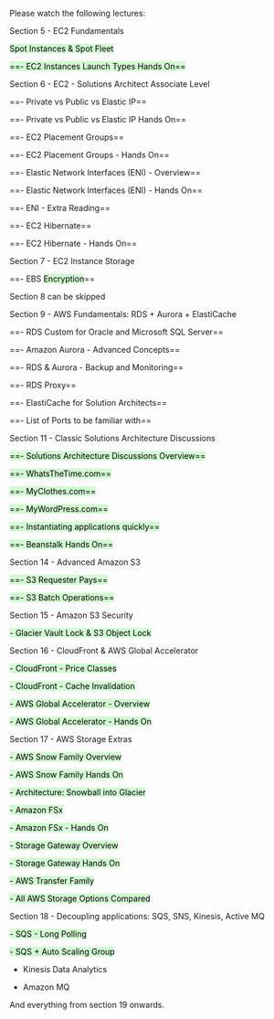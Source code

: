 Please watch the following lectures: 

Section 5 - EC2 Fundamentals

<mark style="background: #BBFABBA6;"> Spot Instances & Spot Fleet</mark>
    
<mark style="background: #BBFABBA6;">==- EC2 Instances Launch Types Hands On==</mark>


Section 6 - EC2 - Solutions Architect Associate Level

==- Private vs Public vs Elastic IP==
    
==- Private vs Public vs Elastic IP Hands On==
    
==- EC2 Placement Groups==
    
==- EC2 Placement Groups - Hands On==
    
==- Elastic Network Interfaces (ENI) - Overview==
    
==- Elastic Network Interfaces (ENI) - Hands On==
    
==- ENI - Extra Reading==
    
==- EC2 Hibernate==
    
==- EC2 Hibernate - Hands On==
    

Section 7 - EC2 Instance Storage

==- EBS <mark style="background: #BBFABBA6;">Encryption</mark>==
    

Section 8 can be skipped

Section 9 - AWS Fundamentals: RDS + Aurora + ElastiCache

==- RDS Custom for Oracle and Microsoft SQL Server==
    
==- Amazon Aurora - Advanced Concepts==
    
==- RDS & Aurora - Backup and Monitoring==
    
==- RDS Proxy==
    
==- ElastiCache for Solution Architects==
    
==- List of Ports to be familiar with==
    

Section 11 - Classic Solutions Architecture Discussions

<mark style="background: #BBFABBA6;">==- Solutions Architecture Discussions Overview==</mark>
    
<mark style="background: #BBFABBA6;">==- WhatsTheTime.com==</mark>
    
<mark style="background: #BBFABBA6;">==- MyClothes.com==</mark>
    
<mark style="background: #BBFABBA6;">==- MyWordPress.com==</mark>
    
<mark style="background: #BBFABBA6;">==- Instantiating applications quickly==</mark>
    
<mark style="background: #BBFABBA6;">==- Beanstalk Hands On==</mark>
    

  

Section 14 - Advanced Amazon S3

<mark style="background: #BBFABBA6;">==- S3 Requester Pays==</mark>
    
<mark style="background: #BBFABBA6;">==- S3 Batch Operations==</mark>
    

  

Section 15 - Amazon S3 Security

<mark style="background: #BBFABBA6;">- Glacier Vault Lock & S3 Object Lock</mark>
    
      
    

Section 16 - CloudFront & AWS Global Accelerator

<mark style="background: #BBFABBA6;">- CloudFront - Price Classes</mark>
    
<mark style="background: #BBFABBA6;">- CloudFront - Cache Invalidation</mark>
      
<mark style="background: #BBFABBA6;">- AWS Global Accelerator - Overview</mark>
    
<mark style="background: #BBFABBA6;">- AWS Global Accelerator - Hands On</mark>
    
      
    

Section 17 - AWS Storage Extras

<mark style="background: #BBFABBA6;">- AWS Snow Family Overview</mark>
    
<mark style="background: #BBFABBA6;">- AWS Snow Family Hands On</mark>
    
<mark style="background: #BBFABBA6;">- Architecture: Snowball into Glacier</mark>
    
<mark style="background: #BBFABBA6;">- Amazon FSx</mark>
    
<mark style="background: #BBFABBA6;">- Amazon FSx - Hands On</mark>
    
<mark style="background: #BBFABBA6;">- Storage Gateway Overview</mark>
    
<mark style="background: #BBFABBA6;">- Storage Gateway Hands On</mark>
    
<mark style="background: #BBFABBA6;">- AWS Transfer Family</mark>
    
<mark style="background: #BBFABBA6;">- All AWS Storage Options Compared</mark>
    

Section 18 - Decoupling applications: SQS, SNS, Kinesis, Active MQ

<mark style="background: #BBFABBA6;">- SQS - Long Polling</mark>
    
<mark style="background: #BBFABBA6;">- SQS + Auto Scaling Group</mark>
    
- Kinesis Data Analytics
    
- Amazon MQ
    

And everything from section 19 onwards.